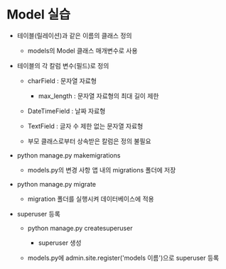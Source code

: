 <h1>Model 실습</h1>

* 테이블(릴레이션)과 같은 이름의 클래스 정의

  * models의 Model 클래스 매개변수로 사용

    

* 테이블의 각 칼럼 변수(필드)로 정의

  * charField : 문자열 자료형

    * max_length : 문자열 자료형의 최대 길이 제한

      

  * DateTimeField : 날짜 자료형

  * TextField : 글자 수 제한 없는 문자열 자료형

  * 부모 클래스로부터 상속받은 칼럼은 정의 불필요



* python manage.py makemigrations
  *  models.py의 변경 사항 앱 내의 migrations 폴더에 저장



* python manage.py migrate
  * migration 폴더를 실행시켜 데이터베이스에 적용



* superuser 등록
  * python manage.py createsuperuser

    * superuser 생성

      

  * models.py에 admin.site.register('models 이름')으로 superuser 등록

